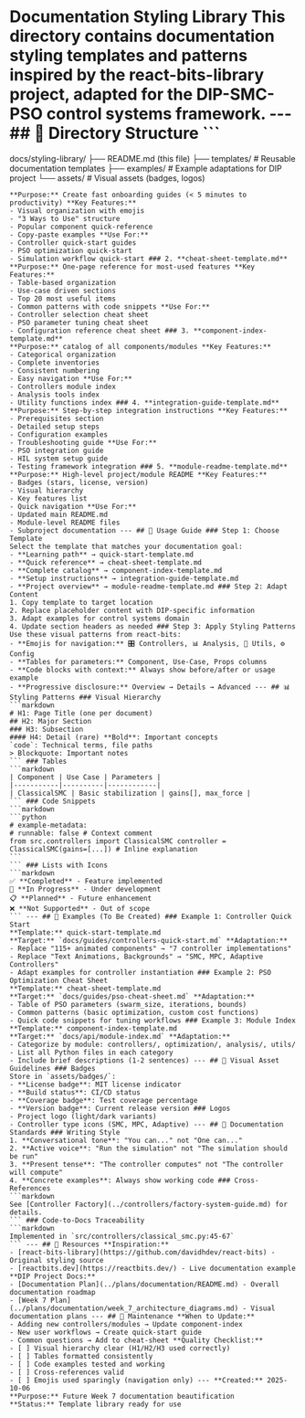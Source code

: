 # Documentation Styling Library This directory contains documentation styling templates and patterns inspired by the **react-bits-library** project, adapted for the DIP-SMC-PSO control systems framework. --- ## 📁 Directory Structure ```
docs/styling-library/
├── README.md (this file)
├── templates/ # Reusable documentation templates
├── examples/ # Example adaptations for DIP project
└── assets/ # Visual assets (badges, logos)
``` --- ## 🎨 Template Collection ### 1. **quick-start-template.md**
**Purpose:** Create fast onboarding guides (< 5 minutes to productivity) **Key Features:**
- Visual organization with emojis
- "3 Ways to Use" structure
- Popular component quick-reference
- Copy-paste examples **Use For:**
- Controller quick-start guides
- PSO optimization quick-start
- Simulation workflow quick-start ### 2. **cheat-sheet-template.md**
**Purpose:** One-page reference for most-used features **Key Features:**
- Table-based organization
- Use-case driven sections
- Top 20 most useful items
- Common patterns with code snippets **Use For:**
- Controller selection cheat sheet
- PSO parameter tuning cheat sheet
- Configuration reference cheat sheet ### 3. **component-index-template.md**
**Purpose:** catalog of all components/modules **Key Features:**
- Categorical organization
- Complete inventories
- Consistent numbering
- Easy navigation **Use For:**
- Controllers module index
- Analysis tools index
- Utility functions index ### 4. **integration-guide-template.md**
**Purpose:** Step-by-step integration instructions **Key Features:**
- Prerequisites section
- Detailed setup steps
- Configuration examples
- Troubleshooting guide **Use For:**
- PSO integration guide
- HIL system setup guide
- Testing framework integration ### 5. **module-readme-template.md**
**Purpose:** High-level project/module README **Key Features:**
- Badges (stars, license, version)
- Visual hierarchy
- Key features list
- Quick navigation **Use For:**
- Updated main README.md
- Module-level README files
- Subproject documentation --- ## 🚀 Usage Guide ### Step 1: Choose Template
Select the template that matches your documentation goal:
- **Learning path** → quick-start-template.md
- **Quick reference** → cheat-sheet-template.md
- **Complete catalog** → component-index-template.md
- **Setup instructions** → integration-guide-template.md
- **Project overview** → module-readme-template.md ### Step 2: Adapt Content
1. Copy template to target location
2. Replace placeholder content with DIP-specific information
3. Adapt examples for control systems domain
4. Update section headers as needed ### Step 3: Apply Styling Patterns
Use these visual patterns from react-bits:
- **Emojis for navigation:** 🎛️ Controllers, 📊 Analysis, 🔧 Utils, ⚙️ Config
- **Tables for parameters:** Component, Use-Case, Props columns
- **Code blocks with context:** Always show before/after or usage example
- **Progressive disclosure:** Overview → Details → Advanced --- ## 📊 Styling Patterns ### Visual Hierarchy
```markdown
# H1: Page Title (one per document)
## H2: Major Section
### H3: Subsection
#### H4: Detail (rare) **Bold**: Important concepts
`code`: Technical terms, file paths
> Blockquote: Important notes
``` ### Tables
```markdown
| Component | Use Case | Parameters |
|-----------|----------|------------|
| ClassicalSMC | Basic stabilization | gains[], max_force |
``` ### Code Snippets
```markdown
​```python
# example-metadata:
# runnable: false # Context comment
from src.controllers import ClassicalSMC controller = ClassicalSMC(gains=[...]) # Inline explanation
​```
``` ### Lists with Icons
```markdown
✅ **Completed** - Feature implemented
🚧 **In Progress** - Under development
📋 **Planned** - Future enhancement
❌ **Not Supported** - Out of scope
``` --- ## 🎯 Examples (To Be Created) ### Example 1: Controller Quick Start
**Template:** quick-start-template.md
**Target:** `docs/guides/controllers-quick-start.md` **Adaptation:**
- Replace "115+ animated components" → "7 controller implementations"
- Replace "Text Animations, Backgrounds" → "SMC, MPC, Adaptive Controllers"
- Adapt examples for controller instantiation ### Example 2: PSO Optimization Cheat Sheet
**Template:** cheat-sheet-template.md
**Target:** `docs/guides/pso-cheat-sheet.md` **Adaptation:**
- Table of PSO parameters (swarm_size, iterations, bounds)
- Common patterns (basic optimization, custom cost functions)
- Quick code snippets for tuning workflows ### Example 3: Module Index
**Template:** component-index-template.md
**Target:** `docs/api/module-index.md` **Adaptation:**
- Categorize by module: controllers/, optimization/, analysis/, utils/
- List all Python files in each category
- Include brief descriptions (1-2 sentences) --- ## 🎨 Visual Asset Guidelines ### Badges
Store in `assets/badges/`:
- **License badge**: MIT license indicator
- **Build status**: CI/CD status
- **Coverage badge**: Test coverage percentage
- **Version badge**: Current release version ### Logos
- Project logo (light/dark variants)
- Controller type icons (SMC, MPC, Adaptive) --- ## 📝 Documentation Standards ### Writing Style
1. **Conversational tone**: "You can..." not "One can..."
2. **Active voice**: "Run the simulation" not "The simulation should be run"
3. **Present tense**: "The controller computes" not "The controller will compute"
4. **Concrete examples**: Always show working code ### Cross-References
```markdown
See [Controller Factory](../controllers/factory-system-guide.md) for details.
``` ### Code-to-Docs Traceability
```markdown
Implemented in `src/controllers/classical_smc.py:45-67`
``` --- ## 🔗 Resources **Inspiration:**
- [react-bits-library](https://github.com/davidhdev/react-bits) - Original styling source
- [reactbits.dev](https://reactbits.dev/) - Live documentation example **DIP Project Docs:**
- [Documentation Plan](../plans/documentation/README.md) - Overall documentation roadmap
- [Week 7 Plan](../plans/documentation/week_7_architecture_diagrams.md) - Visual documentation plans --- ## 📅 Maintenance **When to Update:**
- Adding new controllers/modules → Update component-index
- New user workflows → Create quick-start guide
- Common questions → Add to cheat-sheet **Quality Checklist:**
- [ ] Visual hierarchy clear (H1/H2/H3 used correctly)
- [ ] Tables formatted consistently
- [ ] Code examples tested and working
- [ ] Cross-references valid
- [ ] Emojis used sparingly (navigation only) --- **Created:** 2025-10-06
**Purpose:** Future Week 7 documentation beautification
**Status:** Template library ready for use
